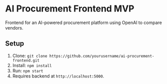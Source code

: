 # AI Procurement Frontend MVP

Frontend for an AI-powered procurement platform using OpenAI to compare vendors.

## Setup
1. Clone: `git clone https://github.com/yourusername/ai-procurement-frontend.git`
2. Install: `npm install`
3. Run: `npm start`
4. Requires backend at `http://localhost:5000`.
